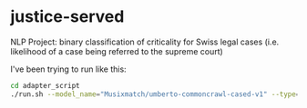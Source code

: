# justice-served
NLP Project: binary classification of criticality for Swiss legal cases (i.e. likelihood of a case being referred to the supreme court)



I've been trying to run like this:

```bash
cd adapter_script
./run.sh --model_name="Musixmatch/umberto-commoncrawl-cased-v1" --type="hierearchical" --language="it" --train_language="it" --mode="train" --sub_datasets=False --seed=123 --debug=True
```